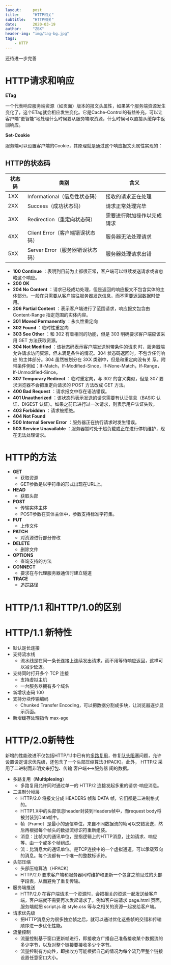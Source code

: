 ```yaml
---
layout:     post
title:      "HTTP相关"
subtitle:   "HTTP相关"
date:       2020-03-19
author:     "ZBX"
header-img: "img/tag-bg.jpg"
tags:
    - HTTP
---
```


还待进一步完善

# HTTP请求和响应

**ETag** 

一个代表响应服务端资源（如页面）版本的报文头属性，如果某个服务端资源发生变化了，这个ETag就会相应发生变化。它是Cache-Control的有益补充，可以让客户端“更智能”地处理什么时候要从服务端取资源，什么时候可以直接从缓存中返回响应。 

**Set-Cookie** 

服务端可以设置客户端的Cookie，其原理就是通过这个响应报文头属性实现的： 

## HTTP的状态码

| 状态码 | 类别                             | 含义                       |
| ------ | -------------------------------- | -------------------------- |
| 1XX    | Informational（信息性状态码）    | 接收的请求正在处理         |
| 2XX    | Success（成功状态码）            | 请求正常处理完毕           |
| 3XX    | Redirection（重定向状态码）      | 需要进行附加操作以完成请求 |
| 4XX    | Client Error（客户端错误状态码） | 服务器无法处理请求         |
| 5XX    | Server Error（服务器错误状态码） | 服务器处理请求出错         |

- **100 Continue** ：表明到目前为止都很正常，客户端可以继续发送请求或者忽略这个响应。
- **200 OK**
- **204 No Content** ：请求已经成功处理，但是返回的响应报文不包含实体的主体部分。一般在只需要从客户端往服务器发送信息，而不需要返回数据时使用。
- **206 Partial Content** ：表示客户端进行了范围请求，响应报文包含由 Content-Range 指定范围的实体内容。
- **301 Moved Permanently** ：永久性重定向
- **302 Found** ：临时性重定向
- **303 See Other** ：和 302 有着相同的功能，但是 303 明确要求客户端应该采用 GET 方法获取资源。
- **304 Not Modified** ：该状态码表示客户端发送附带条件的请求 时，服务器端允许请求访问资源，但未满足条件的情况。304 状态码返回时，不包含任何响应 的主体部分。304 虽然被划分在 3XX 类别中，但是和重定向没有关 系。附带条件例如：If-Match，If-Modified-Since，If-None-Match，If-Range，If-Unmodified-Since，
- **307 Temporary Redirect** ：临时重定向，与 302 的含义类似，但是 307 要求浏览器不会把重定向请求的 POST 方法改成 GET 方法。
- **400 Bad Request** ：请求报文中存在语法错误。
- **401 Unauthorized** ：该状态码表示发送的请求需要有认证信息（BASIC 认证、DIGEST 认证）。如果之前已进行过一次请求，则表示用户认证失败。
- **403 Forbidden** ：请求被拒绝。
- **404 Not Found**
- **500 Internal Server Error** ：服务器正在执行请求时发生错误。
- **503 Service Unavailable** ：服务器暂时处于超负载或正在进行停机维护，现在无法处理请求。

# HTTP的方法

- **GET**
  - 获取资源
  - GET参数是以字符串的形式出现在URL上。
- **HEAD**
  - 获取头部
- **POST**
  - 传输实体主体
  - POST参数在实体主体中，参数支持标准字符集。
- **PUT**
  - 上传文件
- **PATCH**
  - 对资源进行部分修改
- **DELETE**
  - 删除文件
- **OPTIONS**
  - 查询支持的方法
- **CONNECT**
  - 要求在与代理服务器通信时建立隧道
- **TRACE**
  - 追踪路径



# HTTP/1.1 和HTTP/1.0的区别

# HTTP/1.1 新特性

- 默认是长连接
- 支持流水线
  - 流水线是在同一条长连接上连续发出请求，而不用等待响应返回，这样可以减少延迟。
- 支持同时打开多个 TCP 连接
  - 支持虚拟主机
  - 一台服务器拥有多个域名
- 新增状态码 100
- 支持分块传输编码
  - Chunked Transfer Encoding，可以把数据分割成多块，让浏览器逐步显示页面。
- 新增缓存处理指令 max-age



# HTTP/2.0新特性

新增的性能改进不仅包括HTTP/1.1中已有的[多路复用](https://zh.wikipedia.org/wiki/多路复用)，修复[队头阻塞](https://zh.wikipedia.org/wiki/队头阻塞)问题，允许设置设定请求优先级，还包含了一个头部压缩算法(HPACK)。此外， HTTP/2 采用了二进制而非明文来打包、传输 客户端<—>服务器 间的数据。

- 多路复用（**Multiplexing**）
  - 多路复用允许同时通过单一的 HTTP/2 连接发起多重的请求-响应消息。
- 二进制分帧层
  - HTTP/2.0 将报文分成 HEADERS 帧和 DATA 帧，它们都是二进制格式的。
  - HTTP1.X中的头部信息header封装到Headers帧中，而request body将被封装到Data帧中。
  - 帧（Frame）是最小的通信单位，来自不同数据流的帧可以交错发送，然后再根据每个帧头的数据流标识符重新组装。
  - 消息：比帧大的通讯单位，是指逻辑上的HTTP消息，比如请求、响应等。由一个或多个帧组成。
  - 流：比消息大的通讯单位。是TCP连接中的一个虚拟通道，可以承载双向的消息。每个流都有一个唯一的整数标识符。
- 头部压缩
  - 头部压缩算法（HPACK）
  - HTTP/2.0 要求客户端和服务器同时维护和更新一个包含之前见过的头部字段表，从而避免了重复传输。
- 服务端推送
  - HTTP/2.0 在客户端请求一个资源时，会把相关的资源一起发送给客户端，客户端就不需要再次发起请求了。例如客户端请求 page.html 页面，服务端就把 script.js 和 style.css 等与之相关的资源一起发给客户端。
- 请求优先级
  - 把HTTP消息分为很多独立帧之后，就可以通过优化这些帧的交错和传输顺序进一步优化性能。
- 流量控制
  - 流量控制基于窗口更新帧进行，即接收方广播自己准备接收某个数据流的多少字节，以及对整个链接要接收多少个字节。
  - 流量控制有方向性，即接收方可能根据自己的情况为每个流乃至整个链接设置任意窗口大小。